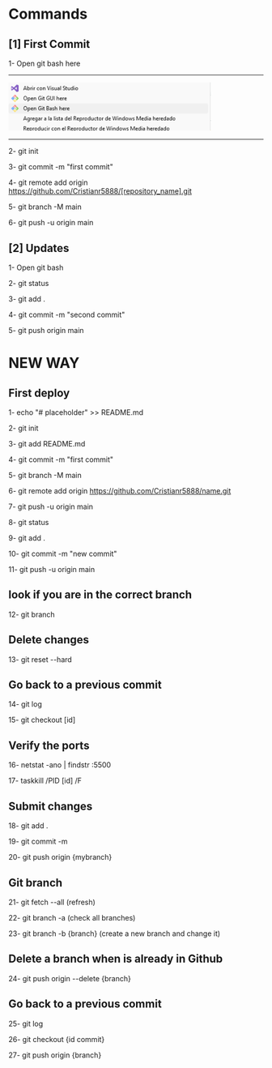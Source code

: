 # Commands

## [1] First Commit

1- Open git bash here

---

<img src="open.png" width="400">

---

2- git init

3- git commit -m "first commit"

4- git remote add origin https://github.com/Cristianr5888/[repository_name].git

5- git branch -M main

6- git push -u origin main


## [2] Updates

1- Open git bash

2- git status

3- git add .

4- git commit -m "second commit"

5- git push origin main


# NEW WAY

## First deploy

1- echo "# placeholder" >> README.md

2- git init

3- git add README.md

4- git commit -m "first commit" 

5- git branch -M main

6- git remote add origin https://github.com/Cristianr5888/name.git

7- git push -u origin main

8- git status

9- git add .

10- git commit -m "new commit"

11- git push -u origin main

## look if you are in the correct branch

12- git branch

## Delete changes

13- git reset --hard

## Go back to a previous commit

14- git log

15- git checkout [id]

## Verify the ports

16- netstat -ano | findstr :5500

17- taskkill /PID [id] /F

## Submit changes

18- git add .

19- git commit -m 

20- git push origin {mybranch}

## Git branch

21- git fetch --all (refresh)

22- git branch -a (check all branches)

23- git branch -b {branch} (create a new branch and change it)

## Delete a branch when is already in Github

24- git push origin --delete {branch}

## Go back to a previous commit

25- git log

26- git checkout {id commit}

27- git push origin {branch}

